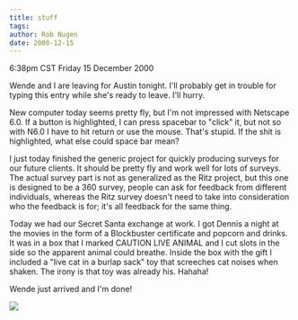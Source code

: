 ```yaml
---
title: stuff
tags: 
author: Rob Nugen
date: 2000-12-15
---
```


<title>Pre Austin</title>
<p class=date>6:38pm CST Friday 15 December 2000</p>

<p>Wende and I are leaving for Austin tonight.  I'll probably get in
trouble for typing this entry while she's ready to leave.  I'll hurry.</p>

<p>New computer today seems pretty fly, but I'm not impressed with
Netscape 6.0.  If a button is highlighted, I can press spacebar to
"click" it, but not so with N6.0  I have to hit return or use the
mouse.  That's stupid.  If the shit is highlighted, what else could
space bar mean?</p>

<p>I just today finished the generic project for quickly producing
surveys for our future clients.  It should be pretty fly and work well
for lots of surveys.  The actual survey part is not as generalized as
the Ritz project, but this one is designed to be a 360 survey, people
can ask for feedback from different individuals, whereas the Ritz
survey doesn't need to take into consideration who the feedback is
for; it's all feedback for the same thing.</p>

<p>Today we had our Secret Santa exchange at work.  I got Dennis a
night at the movies in the form of a Blockbuster certificate and
popcorn and drinks.  It was in a box that I marked CAUTION LIVE ANIMAL
and I cut slots in the side so the apparent animal could breathe.
Inside the box with the gift I included a "live cat in a burlap sack"
toy that screeches cat noises when shaken.  The irony is that toy was
already his.  Hahaha!</p>

<p>Wende just arrived and I'm done!</p>

<p><img src='/images/rob/wL-ROB.gif'/></p>

